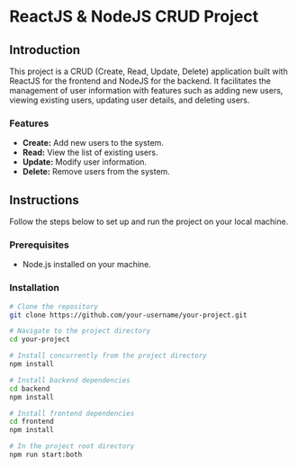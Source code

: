 # ReactJS & NodeJS CRUD Project

## Introduction

This project is a CRUD (Create, Read, Update, Delete) application built with ReactJS for the frontend and NodeJS for the backend. It facilitates the management of user information with features such as adding new users, viewing existing users, updating user details, and deleting users.

### Features

- **Create:** Add new users to the system.
- **Read:** View the list of existing users.
- **Update:** Modify user information.
- **Delete:** Remove users from the system.

## Instructions

Follow the steps below to set up and run the project on your local machine.

### Prerequisites

- Node.js installed on your machine.

### Installation

```bash
# Clone the repository
git clone https://github.com/your-username/your-project.git

# Navigate to the project directory
cd your-project

# Install concurrently from the project directory
npm install

# Install backend dependencies
cd backend
npm install

# Install frontend dependencies
cd frontend
npm install

# In the project root directory
npm run start:both